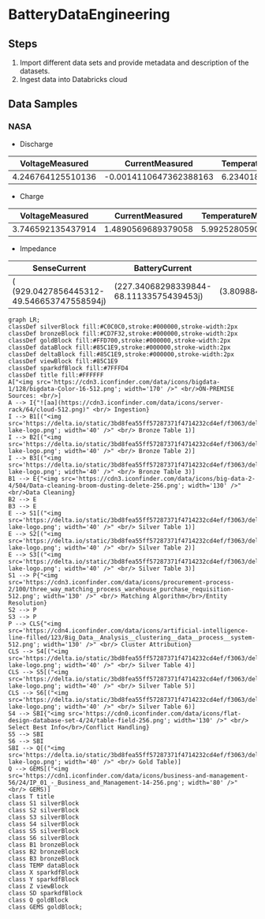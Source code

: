 # BatteryDataEngineering

## Steps

1. Import different data sets and provide metadata and description of the datasets.
2. Ingest data into Databricks cloud


## Data Samples

### NASA

- Discharge

| VoltageMeasured |	CurrentMeasured |	TemperatureMeasured	| CurrentLoad	| VoltageLoad	| Duration |	
| --------------- | --------------- | ------------------- | ----------- | ----------- | -------- |
| 4.246764125510136 |	-0.0014110647362388163 | 6.234018870000787 |	0.0002 | 4.262 | 9.36	|

- Charge

| VoltageMeasured	| CurrentMeasured	| TemperatureMeasured	| CurrentCharge	| VoltageCharge	| Duration |	
| --------------- | --------------- | ------------------- | ------------- | ------------- | -------- |
| 3.746592135437914 |	1.4890569689379058 | 5.9925280590812635	| 1.4995 | 4.618 | 2.594000000000001 |

- Impedance

| SenseCurrent | BatteryCurrent | CurrentRatio | BatteryImpedance | RectifiedImpedance |
| ------------ | -------------- | ------------ | ---------------- | ------------------ | 
| ( (929.0427856445312-49.546653747558594j) | (227.34068298339844-68.11133575439453j) | (3.8098847365794053+0.9235024808405093j) | (0.22133620478684887+0.04668101354100503j) |	(0.17505020080728648-0.019801974566721604j)	) |


```mermaid
graph LR;
classDef silverBlock fill:#C0C0C0,stroke:#000000,stroke-width:2px
classDef bronzeBlock fill:#CD7F32,stroke:#000000,stroke-width:2px
classDef goldBlock fill:#FFD700,stroke:#000000,stroke-width:2px
classDef dataBlock fill:#85C1E9,stroke:#000000,stroke-width:2px
classDef deltaBlock fill:#85C1E9,stroke:#000000,stroke-width:2px
classDef viewBlock fill:#85C1E9
classDef sparkdfBlock fill:#7FFFD4
classDef title fill:#FFFFFF
A["<img src='https://cdn3.iconfinder.com/data/icons/bigdata-1/128/bigdata-Color-16-512.png'; width='170' />" <br/>ON-PREMISE Sources: <br/>]
A --> I{"![aa](https://cdn3.iconfinder.com/data/icons/server-rack/64/cloud-512.png)" <br/> Ingestion}
I --> B1[("<img src='https://delta.io/static/3bd8fea55ff57287371f4714232cd4ef/f3063/delta-lake-logo.png'; width='40' />" <br/> Bronze Table 1)]
I --> B2[("<img src='https://delta.io/static/3bd8fea55ff57287371f4714232cd4ef/f3063/delta-lake-logo.png'; width='40' />" <br/> Bronze Table 2)]
I --> B3[("<img src='https://delta.io/static/3bd8fea55ff57287371f4714232cd4ef/f3063/delta-lake-logo.png'; width='40' />" <br/> Bronze Table 3)]
B1 --> E{"<img src='https://cdn3.iconfinder.com/data/icons/big-data-2-4/504/Data-cleaning-broom-dusting-delete-256.png'; width='130' />" <br/>Data Cleaning}
B2 --> E
B3 --> E
E --> S1[("<img src='https://delta.io/static/3bd8fea55ff57287371f4714232cd4ef/f3063/delta-lake-logo.png'; width='40' />" <br/> Silver Table 1)]
E --> S2[("<img src='https://delta.io/static/3bd8fea55ff57287371f4714232cd4ef/f3063/delta-lake-logo.png'; width='40' />" <br/> Silver Table 2)]
E --> S3[("<img src='https://delta.io/static/3bd8fea55ff57287371f4714232cd4ef/f3063/delta-lake-logo.png'; width='40' />" <br/> Silver Table 3)]
S1 --> P{"<img src='https://cdn3.iconfinder.com/data/icons/procurement-process-2/100/three_way_matching_process_warehouse_purchase_requisition-512.png'; width='130' />" <br/> Matching Algorithm</br>/Entity Resolution}
S2 --> P
S3 --> P
P --> CLS{"<img src='https://cdn4.iconfinder.com/data/icons/artificial-intelligence-line-filled/123/Big_Data__Analysis__clustering__data__process__system-512.png'; width='130' />" <br/> Cluster Attribution}
CLS --> S4[("<img src='https://delta.io/static/3bd8fea55ff57287371f4714232cd4ef/f3063/delta-lake-logo.png'; width='40' />" <br/> Silver Table 4)]
CLS --> S5[("<img src='https://delta.io/static/3bd8fea55ff57287371f4714232cd4ef/f3063/delta-lake-logo.png'; width='40' />" <br/> Silver Table 5)]
CLS --> S6[("<img src='https://delta.io/static/3bd8fea55ff57287371f4714232cd4ef/f3063/delta-lake-logo.png'; width='40' />" <br/> Silver Table 6)]
S4 --> SBI{"<img src='https://cdn0.iconfinder.com/data/icons/flat-design-database-set-4/24/table-field-256.png'; width='130' />" <br/> Select Best Info</br>/Conflict Handling}
S5 --> SBI
S6 --> SBI
SBI --> Q[("<img src='https://delta.io/static/3bd8fea55ff57287371f4714232cd4ef/f3063/delta-lake-logo.png'; width='40' />" <br/> Gold Table)] 
Q --> GEMS[("<img src='https://cdn1.iconfinder.com/data/icons/business-and-management-56/24/IP_01_-_Business_and_Management-14-256.png'; width='80' />" <br/> GEMS)]
class T title
class S1 silverBlock
class S2 silverBlock
class S3 silverBlock
class S4 silverBlock
class S5 silverBlock
class S6 silverBlock
class B1 bronzeBlock
class B2 bronzeBlock
class B3 bronzeBlock
class TEMP dataBlock
class X sparkdfBlock
class Y sparkdfBlock
class Z viewBlock
class SD sparkdfBlock
class Q goldBlock
class GEMS goldBlock;
```

